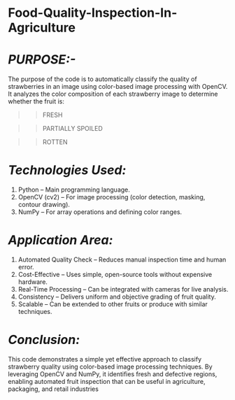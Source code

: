 # Food-Quality-Inspection-In-Agriculture

# *PURPOSE:-*

The purpose of the code is to automatically classify the quality of strawberries in an image using color-based image processing with OpenCV. It analyzes the color composition of each strawberry image to determine whether the fruit is:

>>FRESH

>>PARTIALLY SPOILED

>>ROTTEN

# *Technologies Used:*

1. Python – Main programming language.
2. OpenCV (cv2) – For image processing (color detection, masking, contour drawing).
3. NumPy – For array operations and defining color ranges.

# *Application Area:*

1. Automated Quality Check – Reduces manual inspection time and human error.
2. Cost-Effective – Uses simple, open-source tools without expensive hardware.
3. Real-Time Processing – Can be integrated with cameras for live analysis.
4. Consistency – Delivers uniform and objective grading of fruit quality.
5. Scalable – Can be extended to other fruits or produce with similar techniques.

# *Conclusion:*

This code demonstrates a simple yet effective approach to classify strawberry quality using color-based image processing techniques. By leveraging OpenCV and NumPy, it identifies fresh and defective regions, enabling automated fruit inspection that can be useful in agriculture, packaging, and retail industries
